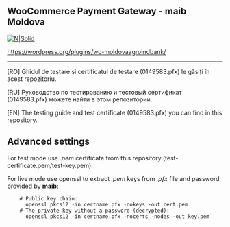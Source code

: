WooCommerce Payment Gateway - maib Moldova
---------------------------------------------

[![N|Solid](https://www.maib.md/images/logo.svg)](https://www.maib.md)

https://wordpress.org/plugins/wc-moldovaagroindbank/

-------------


[RO] Ghidul de testare și certificatul de testare (0149583.pfx) le găsiți în acest repozitoriu.

[RU] Руководство по тестированию и тестовый сертификат (0149583.pfx) можете найти в этом репозитории.

[EN] The testing guide and test certificate (0149583.pfx) you can find in this repository.

Advanced settings
----------------
For test mode use *.pem* certificate from this repository (test-certificate.pem/test-key.pem).

For live mode use openssl to extract *.pem* keys from *.pfx* file and password provided by **maib**:
        
        # Public key chain:
          openssl pkcs12 -in certname.pfx -nokeys -out cert.pem
        # The private key without a password (decrypted):
          openssl pkcs12 -in certname.pfx -nocerts -nodes -out key.pem
